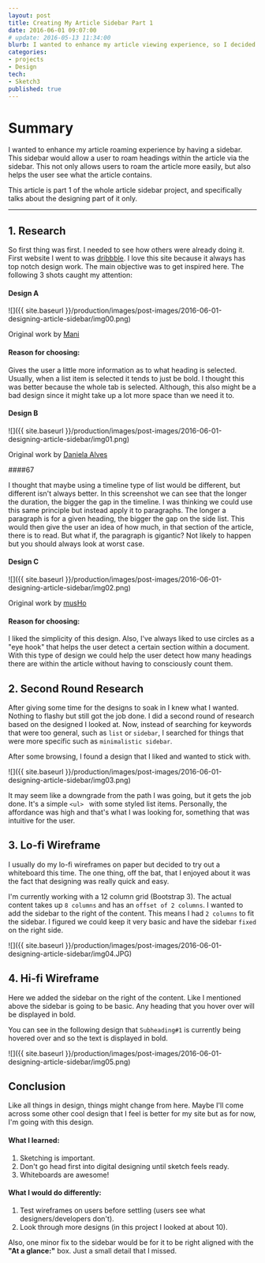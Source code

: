 ```yaml
---
layout: post
title: Creating My Article Sidebar Part 1
date: 2016-06-01 09:07:00
# update: 2016-05-13 11:34:00
blurb: I wanted to enhance my article viewing experience, so I decided to design a sidebar.
categories:
- projects
- Design
tech:
- Sketch3
published: true
---
```


# Summary

I wanted to enhance my article roaming experience by having a sidebar. This sidebar would allow a user to roam headings within the article via the sidebar. This not only allows users to roam the article more easily, but also helps the user see what the article contains.

This article is part 1 of the whole article sidebar project, and specifically talks about the designing part of it only.

<hr />

## 1. Research

So first thing was first. I needed to see how others were already doing it. First website I went to was [dribbble](https://dribbble.com/). I love this site because it always has top notch design work. The main objective was to get inspired here. The following 3 shots caught my attention:

#### Design A

![]({{ site.baseurl }}/production/images/post-images/2016-06-01-designing-article-sidebar/img00.png)

Original work by [Mani](https://dribbble.com/shots/1497653-Users-And-Receivable-Payments)

#### Reason for choosing:

Gives the user a little more information as to what heading is selected. Usually, when a list item is selected it tends to just be bold. I thought this was better because the whole tab is selected. Although, this also might be a bad design since it might take up a lot more space than we need it to.

#### Design B
![]({{ site.baseurl }}/production/images/post-images/2016-06-01-designing-article-sidebar/img01.png)

Original work by [Daniela Alves](https://dribbble.com/shots/344377-Jobs-Timeline-WIP-v2)

####67

I thought that maybe using a timeline type of list would be different, but different isn't always better. In this screenshot we can see that the longer the duration, the bigger the gap in the timeline. I was thinking we could use this same principle but instead apply it to paragraphs. The longer a paragraph is for a given heading, the bigger the gap on the side list. This would then give the user an idea of how much, in that section of the article, there is to read. But what if, the paragraph is gigantic? Not likely to happen but you should always look at worst case.

#### Design C

![]({{ site.baseurl }}/production/images/post-images/2016-06-01-designing-article-sidebar/img02.png)

Original work by [musHo](https://dribbble.com/shots/2583708-Ten-X-List)

#### Reason for choosing:

I liked the simplicity of this design. Also, I've always liked to use circles as a "eye hook" that helps the user detect a certain section within a document. With this type of design we could help the user detect how many headings there are within the article without having to consciously count them.

## 2. Second Round Research

After giving some time for the designs to soak in I knew what I wanted. Nothing to flashy but still got the job done. I did a second round of research based on the designed I looked at. Now, instead of searching for keywords that were too general, such as ```list``` or ```sidebar```, I searched for things that were more specific such as ```minimalistic sidebar```.

After some browsing, I found a design that I liked and wanted to stick with.

![]({{ site.baseurl }}/production/images/post-images/2016-06-01-designing-article-sidebar/img03.png)

It may seem like a downgrade from the path I was going, but it gets the job done. It's a simple ```<ul> ``` with some styled list items. Personally, the affordance was high and that's what I was looking for, something that was intuitive for the user.

## 3. Lo-fi Wireframe

I usually do my lo-fi wireframes on paper but decided to try out a whiteboard this time. The one thing, off the bat, that I enjoyed about it was the fact that designing was really quick and easy.

I'm currently working with a 12 column grid (Bootstrap 3). The actual content takes up ```8 columns``` and has an ```offset of 2 columns```. I wanted to add the sidebar to the right of the content. This means I had ```2 columns``` to fit the sidebar. I figured we could keep it very basic and have the sidebar ```fixed``` on the right side.

![]({{ site.baseurl }}/production/images/post-images/2016-06-01-designing-article-sidebar/img04.JPG)

## 4. Hi-fi Wireframe

Here we added the sidebar on the right of the content. Like I mentioned above the sidebar is going to be basic. Any heading that you hover over will be displayed in bold.

You can see in the following design that ```Subheading#1``` is currently being hovered over and so the text is displayed in bold.

![]({{ site.baseurl }}/production/images/post-images/2016-06-01-designing-article-sidebar/img05.png)

## Conclusion

Like all things in design, things might change from here. Maybe I'll come across some other cool design that I feel is better for my site but as for now, I'm going with this design.

#### What I learned:

1. Sketching is important.
2. Don't go head first into digital designing until sketch feels ready.
3. Whiteboards are awesome!

#### What I would do differently:

1. Test wireframes on users before settling (users see what designers/developers don't).
2. Look through more designs (in this project I looked at about 10).

Also, one minor fix to the sidebar would be for it to be right aligned with the **"At a glance:"** box. Just a small detail that I missed.
